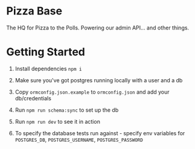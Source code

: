 # Pizza Base

The HQ for Pizza to the Polls. Powering our admin API... and other things.

# Getting Started

1. Install dependencies `npm i`

1. Make sure you've got postgres running locally with a user and a db

1. Copy `ormconfig.json.example` to `ormconfig.json` and add your db/credentials

1. Run `npm run schema:sync` to set up the db

1. Run `npm run dev` to see it in action

1. To specify the database tests run against - specify env variables for `POSTGRES_DB`, `POSTGRES_USERNAME`, `POSTGRES_PASSWORD`